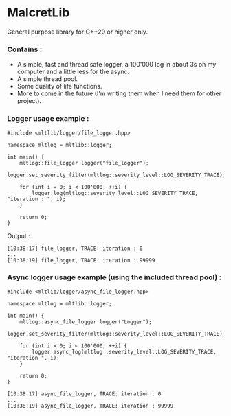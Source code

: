 # MalcretLib
General purpose library for C++20 or higher only.

### Contains :
- A simple, fast and thread safe logger, a 100'000 log in about 3s on my computer and a little less for the async.
- A simple thread pool.
- Some quality of life functions.
- More to come in the future (I'm writing them when I need them for other project).

### Logger usage example :

```
#include <mltlib/logger/file_logger.hpp>

namespace mltlog = mltlib::logger;

int main() {
	mltlog::file_logger logger("file_logger");
	logger.set_severity_filter(mltlog::severity_level::LOG_SEVERITY_TRACE);

	for (int i = 0; i < 100'000; ++i) {
		logger.log(mltlog::severity_level::LOG_SEVERITY_TRACE, "iteration : ", i);
	}

	return 0;
}
```

Output :

```
[10:38:17] file_logger, TRACE: iteration : 0
...
[10:38:19] file_logger, TRACE: iteration : 99999
```

### Async logger usage example (using the included thread pool) :

```
#include <mltlib/logger/async_file_logger.hpp>

namespace mltlog = mltlib::logger;

int main() {
	mltlog::async_file_logger logger("Logger");
	logger.set_severity_filter(mltlog::severity_level::LOG_SEVERITY_TRACE);

	for (int i = 0; i < 100'000; ++i) {
		logger.async_log(mltlog::severity_level::LOG_SEVERITY_TRACE, "iteration ", i);
	}

	return 0;
}
```

```
[10:38:17] async_file_logger, TRACE: iteration : 0
...
[10:38:19] async_file_logger, TRACE: iteration : 99999
```